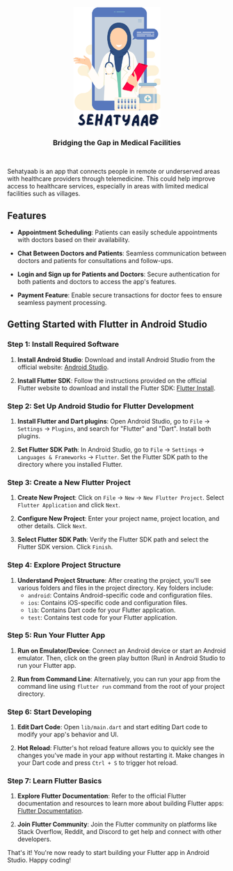 

<p align="center">
  <img src="assets/images/sehatyaab-logo.png" alt="Sehatyaab Logo" width="200">
</p>

<h3 align="center">
 <b>Bridging the Gap in Medical Facilities</b> 
</h3>

<br/>

Sehatyaab is an app that connects people in remote or underserved areas with healthcare providers through telemedicine. This could help improve access to healthcare services, especially in areas with limited medical facilities such as villages.

## Features

- **Appointment Scheduling**: Patients can easily schedule appointments with doctors based on their availability.
  
- **Chat Between Doctors and Patients**: Seamless communication between doctors and patients for consultations and follow-ups.
  
- **Login and Sign up for Patients and Doctors**: Secure authentication for both patients and doctors to access the app's features.
  
- **Payment Feature**: Enable secure transactions for doctor fees to ensure seamless payment processing.

## Getting Started with Flutter in Android Studio

### Step 1: Install Required Software

1. **Install Android Studio**: Download and install Android Studio from the official website: [Android Studio](https://developer.android.com/studio).

2. **Install Flutter SDK**: Follow the instructions provided on the official Flutter website to download and install the Flutter SDK: [Flutter Install](https://flutter.dev/docs/get-started/install).

### Step 2: Set Up Android Studio for Flutter Development

1. **Install Flutter and Dart plugins**: Open Android Studio, go to `File` -> `Settings` -> `Plugins`, and search for "Flutter" and "Dart". Install both plugins.

2. **Set Flutter SDK Path**: In Android Studio, go to `File` -> `Settings` -> `Languages & Frameworks` -> `Flutter`. Set the Flutter SDK path to the directory where you installed Flutter.

### Step 3: Create a New Flutter Project

1. **Create New Project**: Click on `File` -> `New` -> `New Flutter Project`. Select `Flutter Application` and click `Next`.

2. **Configure New Project**: Enter your project name, project location, and other details. Click `Next`.

3. **Select Flutter SDK Path**: Verify the Flutter SDK path and select the Flutter SDK version. Click `Finish`.

### Step 4: Explore Project Structure

1. **Understand Project Structure**: After creating the project, you'll see various folders and files in the project directory. Key folders include:
   - `android`: Contains Android-specific code and configuration files.
   - `ios`: Contains iOS-specific code and configuration files.
   - `lib`: Contains Dart code for your Flutter application.
   - `test`: Contains test code for your Flutter application.

### Step 5: Run Your Flutter App

1. **Run on Emulator/Device**: Connect an Android device or start an Android emulator. Then, click on the green play button (Run) in Android Studio to run your Flutter app.

2. **Run from Command Line**: Alternatively, you can run your app from the command line using `flutter run` command from the root of your project directory.

### Step 6: Start Developing

1. **Edit Dart Code**: Open `lib/main.dart` and start editing Dart code to modify your app's behavior and UI.

2. **Hot Reload**: Flutter's hot reload feature allows you to quickly see the changes you've made in your app without restarting it. Make changes in your Dart code and press `Ctrl + S` to trigger hot reload.

### Step 7: Learn Flutter Basics

1. **Explore Flutter Documentation**: Refer to the official Flutter documentation and resources to learn more about building Flutter apps: [Flutter Documentation](https://flutter.dev/docs).

2. **Join Flutter Community**: Join the Flutter community on platforms like Stack Overflow, Reddit, and Discord to get help and connect with other developers.

That's it! You're now ready to start building your Flutter app in Android Studio. Happy coding!
